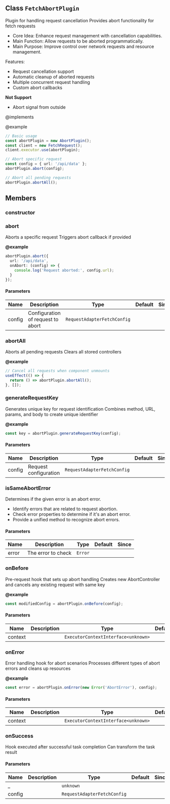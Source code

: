 ## Class `FetchAbortPlugin`
Plugin for handling request cancellation
Provides abort functionality for fetch requests

- Core Idea: Enhance request management with cancellation capabilities.
- Main Function: Allow requests to be aborted programmatically.
- Main Purpose: Improve control over network requests and resource management.

Features:
- Request cancellation support
- Automatic cleanup of aborted requests
- Multiple concurrent request handling
- Custom abort callbacks

**Not Support**
- Abort signal from outside

@implements 


@example 

```typescript
// Basic usage
const abortPlugin = new AbortPlugin();
const client = new FetchRequest();
client.executor.use(abortPlugin);

// Abort specific request
const config = { url: '/api/data' };
abortPlugin.abort(config);

// Abort all pending requests
abortPlugin.abortAll();
```


## Members

### constructor




### abort
Aborts a specific request
Triggers abort callback if provided

**@example** 

```typescript
abortPlugin.abort({
  url: '/api/data',
  onAbort: (config) => {
    console.log('Request aborted:', config.url);
  }
});
```


#### Parameters
| Name | Description | Type | Default | Since |
|------|------|---------|-------|------------|
|  config  | Configuration of request to abort | `RequestAdapterFetchConfig` |  |  |


### abortAll
Aborts all pending requests
Clears all stored controllers

**@example** 

```typescript
// Cancel all requests when component unmounts
useEffect(() => {
  return () => abortPlugin.abortAll();
}, []);
```




### generateRequestKey
Generates unique key for request identification
Combines method, URL, params, and body to create unique identifier

**@example** 

```typescript
const key = abortPlugin.generateRequestKey(config);
```


#### Parameters
| Name | Description | Type | Default | Since |
|------|------|---------|-------|------------|
|  config  | Request configuration | `RequestAdapterFetchConfig` |  |  |


### isSameAbortError
Determines if the given error is an abort error.

- Identify errors that are related to request abortion.
- Check error properties to determine if it's an abort error.
- Provide a unified method to recognize abort errors.


#### Parameters
| Name | Description | Type | Default | Since |
|------|------|---------|-------|------------|
|  error  | The error to check | `Error` |  |  |


### onBefore
Pre-request hook that sets up abort handling
Creates new AbortController and cancels any existing request with same key

**@example** 

```typescript
const modifiedConfig = abortPlugin.onBefore(config);
```


#### Parameters
| Name | Description | Type | Default | Since |
|------|------|---------|-------|------------|
|  context  |  | `ExecutorContextInterface<unknown>` |  |  |


### onError
Error handling hook for abort scenarios
Processes different types of abort errors and cleans up resources

**@example** 

```typescript
const error = abortPlugin.onError(new Error('AbortError'), config);
```


#### Parameters
| Name | Description | Type | Default | Since |
|------|------|---------|-------|------------|
|  context  |  | `ExecutorContextInterface<unknown>` |  |  |


### onSuccess
Hook executed after successful task completion
Can transform the task result


#### Parameters
| Name | Description | Type | Default | Since |
|------|------|---------|-------|------------|
|  _  |  | `unknown` |  |  |
|  config  |  | `RequestAdapterFetchConfig` |  |  |

